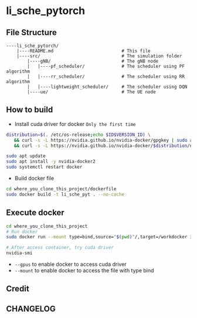 # li_sche_pytorch

## File Structure
```sh=
----li_sche_pytorch/
	|----README.md							# This file
	|----src/								# The simulation folder
		|----gNB/							# The gNB node
		|	|----pf_scheduler/				# The scheduler using PF algorithm
		|	|----rr_scheduler/				# The scheduler using RR algorithm
		|	|----lightweight_scheduler/		# The scheduler using DQN
		|----ue/							# The UE node
```

## How to build
* Install cuda driver for docker `Only the first time`
```sh
distribution=$(. /etc/os-release;echo $ID$VERSION_ID) \
   && curl -s -L https://nvidia.github.io/nvidia-docker/gpgkey | sudo apt-key add - \
   && curl -s -L https://nvidia.github.io/nvidia-docker/$distribution/nvidia-docker.list | sudo tee /etc/apt/sources.list.d/nvidia-docker.list

sudo apt update
sudo apt install -y nvidia-docker2
sudo systemctl restart docker
```

* Build docker file
```sh
cd where_you_clone_this_project/dockerfile
sudo docker build -t li_sche_pyt . --no-cache
```	


## Execute docker
```sh
cd where_you_clone_this_project
# Run docker
sudo docker run --mount type=bind,source="$(pwd)"/,target=/workdocker info | grep run grep runspace -it --gpus all --name li_sche_pyt li_sche_pyt bash

# After access container, try cuda driver
nvidia-smi
```
* `--gpus` to enable docker to access cuda driver
* `--mount` to enable docker to access the file with type bind
 
## Credit

## CHANGELOG

